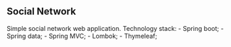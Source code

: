 <h2>Social Network</h2>
Simple social network web application. Technology stack: 
- Spring boot;
- Spring data;
- Spring MVC;
- Lombok;
- Thymeleaf;

